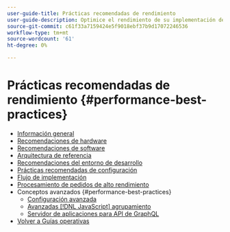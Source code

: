 ```yaml
---
user-guide-title: Prácticas recomendadas de rendimiento
user-guide-description: Optimice el rendimiento de su implementación de producción de Adobe Commerce o Magento Open Source con nuestras recomendaciones.
source-git-commit: c61f33a7159424e5f9018ebf37b9d17072246536
workflow-type: tm+mt
source-wordcount: '61'
ht-degree: 0%

---
```



# Prácticas recomendadas de rendimiento {#performance-best-practices}

- [Información general](overview.md)
- [Recomendaciones de hardware](hardware.md)
- [Recomendaciones de software](software.md)
- [Arquitectura de referencia](reference-architecture.md)
- [Recomendaciones del entorno de desarrollo](development-environment.md)
- [Prácticas recomendadas de configuración](configuration.md)
- [Flujo de implementación](deployment-flow.md)
- [Procesamiento de pedidos de alto rendimiento](high-throughput-order-processing.md)
- Conceptos avanzados {#performance-best-practices}
   - [Configuración avanzada](advanced-setup.md)
   - [Avanzadas [!DNL JavaScript] agrupamiento](advanced-js-bundling.md)
   - [Servidor de aplicaciones para API de GraphQL](application-server.md)
- [Volver a Guías operativas](https://experienceleague.adobe.com/docs/commerce-operations/operational-guides/home.html)
